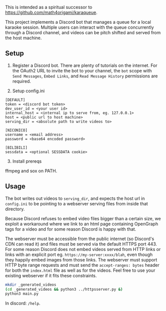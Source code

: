 This is intended as a spiritual successor to https://github.com/math4origami/karaqueue.

This project implements a Discord bot that manages a queue for a local karaoke session. Multiple users can interact with the queue concurrently through a Discord channel, and videos can be pitch shifted and served from the host machine.

## Setup

1. Register a Discord bot. There are plenty of tutorials on the internet. For the OAuth2 URL to invite the bot to your channel, the `bot` scope with `Send Messages`, `Embed Links`, and `Read Message History` permissions are required.

2. Setup config.ini

```dosini
[DEFAULT]
token = <discord bot token>
dev_user_id = <your user id>
internal_host = <internal ip to serve from, eg. 127.0.0.1>
host = <public url to host machine>
serving_dir = <absolute path to write videos to>

[NICONICO]
username = <email address>
password = <base64 encoded password>

[BILIBILI]
sessdata = <optional SESSDATA cookie>
```

3. Install prereqs

ffmpeg and sox on PATH.

## Usage

The bot writes out videos to `serving_dir`, and expects the host url in `config.ini` to be pointing to a webserver serving files from inside that directory.

Because Discord refuses to embed video files bigger than a certain size, we exploit a workaround where we link to an html page containing OpenGraph tags for a video and for some reason Discord is happy with that.

The webserver must be accessible from the public internet (so Discord's CDN can read it) and files must be served via the default HTTPS port 443. For some reason Discord does not embed videos served from HTTP links or links with an explicit port eg. `https://my-server:xxxx/blah`, even though they happily embed images from those links. The webserver must support HTTP byte range requests and must send the `accept-ranges: bytes` header for both the `index.html` file as well as for the videos. Feel free to use your existing webserver if it fits these constraints.

```bash
mkdir _generated_videos
(cd _generated_videos && python3 ../httpsserver.py &)
python3 main.py
```

In discord: `/help`.
